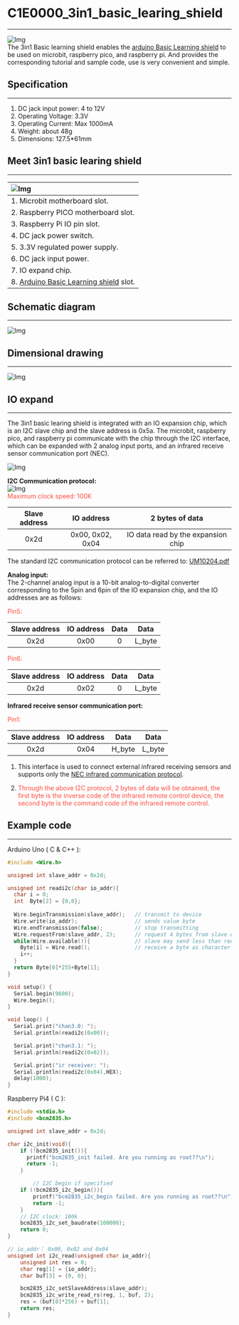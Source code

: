 # C1E0000_3in1_basic_learing_shield          
-----------------------------------
![Img](../../_static/common/C1E0000/img/1img.jpg)       
The 3in1 Basic learning shield enables the [arduino Basic Learning shield](../../arduino/A1E0000_basic_learing_shield/A1E0000_basic_learing_shield.md) to be used on microbit, raspberry pico, and raspberry pi. And provides the corresponding tutorial and sample code, use is very convenient and simple.  

## Specification         
----------------
1. DC jack input power: 4 to 12V  
2. Operating Voltage: 3.3V  
2. Operating Current: Max 1000mA  
3. Weight: about 48g  
4. Dimensions: 127.5*61mm  

## Meet 3in1 basic learing shield              
---------------------------------
| ![Img](../../_static/common/C1E0000/img/2img.jpg) |
| :-- |
| 1. Microbit motherboard slot.|
| 2. Raspberry PICO motherboard slot. |
| 3. Raspberry Pi IO pin slot. |
| 4. DC jack power switch. |
| 5. 3.3V regulated power supply. |
| 6. DC jack input power. |
| 7. IO expand chip. |
| 8. [Arduino Basic Learning shield](../../arduino/A1E0000_basic_learning_shield/A1E0000_basic_learning_shield.md) slot. |

## Schematic diagram             
--------------------
![Img](../../_static/common/C1E0000/img/3img.png)  

## Dimensional drawing            
----------------------
![Img](../../_static/common/C1E0000/img/4img.png)  

## IO expand              
------------
The 3in1 basic learing shield is integrated with an IO expansion chip, which is an I2C slave chip and the slave address is 0x5a. The microbit, raspberry pico, and raspberry pi communicate with the chip through the I2C interface, which can be expanded with 2 analog input ports, and an infrared receive sensor communication port (NEC).  

![Img](../../_static/common/C1E0000/img/5img.png)  

**I2C Communication protocol:**  
![Img](../../_static/common/C1E0000/img/6img.png)  
<span style="color: rgb(255, 76, 65);">Maximum clock speed: 100K</span> 

|  Slave address  |  IO address  |  2 bytes of data  |
| :--: | :--: | :--: |
| 0x2d | 0x00, 0x02, 0x04 | IO data read by the expansion chip |      

The standard I2C communication protocol can be referred to: [UM10204.pdf](../../_static/resource/iic/pdf/UM10204.pdf)  

**Analog input:**  
The 2-channel analog input is a 10-bit analog-to-digital converter corresponding to the 5pin and 6pin of the IO expansion chip, and the IO addresses are as follows:  
      
<span style="color: rgb(255, 76, 65);">Pin5:</span>       

|  Slave address  |  IO address  |  Data  |  Data  |      
| :--: | :--: | :--: | :--: |   
| 0x2d | 0x00 | 0 | L_byte |               

<span style="color: rgb(255, 76, 65);">Pin6:</span>        

|  Slave address  |  IO address  |  Data  |  Data  |      
| :--: | :--: | :--: | :--: |   
| 0x2d | 0x02 | 0 | L_byte |         

**Infrared receive sensor communication port:**         

<span style="color: rgb(255, 76, 65);">Pin1:</span> 

|  Slave address  |  IO address  |  Data  |  Data  |      
| :--: | :--: | :--: | :--: |   
| 0x2d | 0x04 | H_byte | L_byte |         

1. This interface is used to connect external infrared receiving sensors and supports only the [NEC infrared communication protocol](../../resource/nec/nec.md).         

2. <span style="color: rgb(255, 76, 65);">Through the above I2C protocol, 2 bytes of data will be obtained, the first byte is the inverse code of the infrared remote control device, the second byte is the command code of the infrared remote control.</span>        

## Example code             
--------------       
Arduino Uno ( C & C++ ):    
```c & c++
#include <Wire.h>

unsigned int slave_addr = 0x2d;

unsigned int readi2c(char io_addr){
  char i = 0;
  int  Byte[2] = {0,0};
  
  Wire.beginTransmission(slave_addr);   // transmit to device 
  Wire.write(io_addr);                  // sends value byte
  Wire.endTransmission(false);          // stop transmitting
  Wire.requestFrom(slave_addr, 2);      // request 4 bytes from slave device
  while(Wire.available()){              // slave may send less than requested  
    Byte[i] = Wire.read();              // receive a byte as character
    i++;
  }
  return Byte[0]*255+Byte[1];
}

void setup() {
  Serial.begin(9600);
  Wire.begin();
}

void loop() {
  Serial.print("chan3.0: ");
  Serial.println(readi2c(0x00));

  Serial.print("chan3.1: ");
  Serial.println(readi2c(0x02));

  Serial.print("ir receiver: ");
  Serial.println(readi2c(0x04),HEX);
  delay(1000);
}
```


Raspberry Pi4 ( C ):      
```c
#include <stdio.h>
#include <bcm2835.h>

unsigned int slave_addr = 0x2d;

char i2c_init(void){
    if (!bcm2835_init()){
      printf("bcm2835_init failed. Are you running as root??\n");
      return -1;
    }

    	// I2C begin if specified
	if (!bcm2835_i2c_begin()){
		printf("bcm2835_i2c_begin failed. Are you running as root??\n");
		return -1;
	}
	// I2C clock: 100k
	bcm2835_i2c_set_baudrate(100000);
	return 0;
}

// io_addr： 0x00, 0x02 and 0x04
unsigned int i2c_read(unsigned char io_addr){
	unsigned int res = 0;
	char reg[1] = {io_addr};
	char buf[3] = {0, 0};

	bcm2835_i2c_setSlaveAddress(slave_addr);
	bcm2835_i2c_write_read_rs(reg, 1, buf, 2);
	res = (buf[0]*256) + buf[1];
	return res;
}
```


